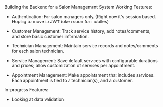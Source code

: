 Building the Backend for a Salon Management System
Working Features:
- Authentication: For salon managers only. (Right now it's session based. Hoping to move to JWT token soon for mobiles)

- Customer Management: Track service history, add notes/comments, and store basic customer information.

- Technician Management: Maintain service records and notes/comments for each salon technician.

- Service Management: Save default services with configurable durations and prices; allow customization of services per appointment. 

- Appointment Management: Make appointsment that includes services. Each appointment is tied to a technician(s), and a customer.

In-progress Features:
- Looking at data validation








